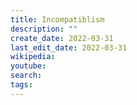 ```yaml
---
title: Incompatiblism
description: ""
create_date: 2022-03-31
last_edit_date: 2022-03-31
wikipedia: 
youtube: 
search: 
tags:
---
```

